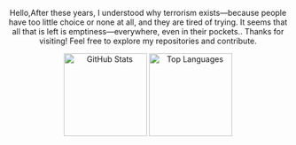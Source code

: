 <p align="center">Hello,After these years, I understood why terrorism exists—because people have too little choice or none at all, and they are tired of trying. It seems that all that is left is emptiness—everywhere, even in their pockets.. Thanks for visiting! Feel free to explore my repositories and contribute.</p>
<p align="center">
  <img height="150" src="https://github-readme-stats.vercel.app/api?username=KostasSliazas&show_icons=true&theme=dark&hide_border=true" alt="GitHub Stats"/>
  <img height="150" src="https://github-readme-stats.vercel.app/api/top-langs/?username=KostasSliazas&layout=compact&theme=dark&hide_border=true" alt="Top Languages"/>
</p>
